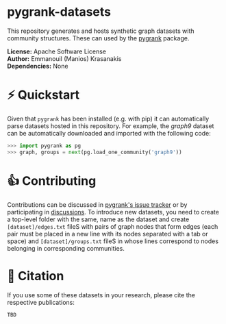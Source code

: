 # pygrank-datasets
This repository generates and hosts synthetic graph datasets with 
community structures. These can used by the 
[pygrank](https://github.com/MKLab-ITI/pygrank) package.

**License:** Apache Software License
<br>**Author:** Emmanouil (Manios) Krasanakis
<br>**Dependencies:** None

# :zap: Quickstart
Given that `pygrank` has been installed (e.g. with pip) it can automatically
parse datasets hosted in this repository. For example, the *graph9* 
dataset can be automatically downloaded and imported with the following code:
```python
>>> import pygrank as pg
>>> graph, groups = next(pg.load_one_community('graph9'))
```


# :thumbsup: Contributing
Contributions can be discussed in [pygrank's issue tracker](https://github.com/MKLab-ITI/pygrank/issues) or by participating in [discussions]().
To introduce new datasets, you need to create a top-level folder with the same,
name as the dataset and create `[dataset]/edges.txt` 
fileS with pairs of graph nodes that form
edges (each pair must be placed in a new line with its nodes separated with
a tab or space) and `[dataset]/groups.txt` fileS in whose lines correspond
to nodes belonging in corresponding communities.

# :notebook: Citation
If you use some of these datasets in your research,
please cite the respective publications:
```
TBD
```